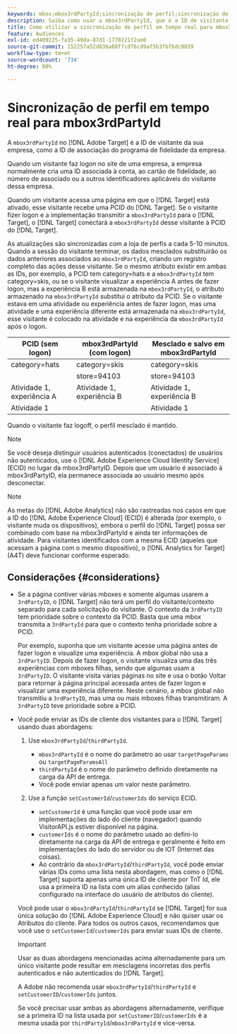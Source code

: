 ```yaml
---
keywords: mbox;mbox3rdPartyId;sincronização de perfil;sincronização de perfil;PCID
description: Saiba como usar a mbox3rdPartyId, que é a ID de visitante da sua empresa, como a ID de associação ou o programa de fidelidade da sua empresa.
title: Como utilizar a sincronização de perfil em tempo real para mbox3rdPartyId?
feature: Audiences
exl-id: ed409225-fa35-49da-87d1-1770221f2ae0
source-git-commit: 152257a52d836a88ffcd76cd9af5b3fbfbdc0839
workflow-type: tm+mt
source-wordcount: '734'
ht-degree: 80%

---
```


# Sincronização de perfil em tempo real para mbox3rdPartyId

A `mbox3rdPartyId` no [!DNL Adobe Target] é a ID de visitante da sua empresa, como a ID de associação do programa de fidelidade da empresa.

Quando um visitante faz logon no site de uma empresa, a empresa normalmente cria uma ID associada à conta, ao cartão de fidelidade, ao número de associado ou a outros identificadores aplicáveis do visitante dessa empresa.

Quando um visitante acessa uma página em que o [!DNL Target] está ativado, esse visitante recebe uma PCID do [!DNL Target]. Se o visitante fizer logon e a implementação transmitir a `mbox3rdPartyId` para o [!DNL Target], o [!DNL Target] conectará a `mbox3rdPartyId` desse visitante à PCID do [!DNL Target].

As atualizações são sincronizadas com a loja de perfis a cada 5-10 minutos. Quando a sessão do visitante terminar, os dados mesclados substituirão os dados anteriores associados ao `mbox3rdPartyId`, criando um registro completo das ações desse visitante. Se o mesmo atributo existir em ambas as IDs, por exemplo, a PCID tem category=hats e a `mbox3rdPartyId` tem category=skis, ou se o visitante visualizar a experiência A antes de fazer logon, mas a experiência B está armazenada na `mbox3rdPartyId`, o atributo armazenado na `mbox3rdPartyId` substitui o atributo da PCID. Se o visitante estava em uma atividade ou experiência antes de fazer logon, mas uma atividade e uma experiência diferente está armazenada na `mbox3rdPartyId`, esse visitante é colocado na atividade e na experiência da `mbox3rdPartyId` após o logon.

| PCID (sem logon) | mbox3rdPartyId (com logon) | Mesclado e salvo em mbox3rdPartyId |
|---|---|---|
| category=hats | category=skis | category=skis |
|   | store=94103 | store=94103 |
| Atividade 1, experiência A | Atividade 1, experiência B | Atividade 1, experiência B |
| Atividade 1 |  | Atividade 1 |

Quando o visitante faz logoff, o perfil mesclado é mantido.

>[!NOTE]
>
>Se você deseja distinguir usuários autenticados (conectados) de usuários não autenticados, use o [!DNL Adobe Experience Cloud Identity Service] (ECID) no lugar da mbox3rdPartyID. Depois que um usuário é associado à mbox3rdPartyID, ela permanece associada ao usuário mesmo após desconectar.

>[!NOTE]
>
>As metas do [!DNL Adobe Analytics] não são rastreadas nos casos em que a ID do [!DNL Adobe Experience Cloud] (ECID) é alterada (por exemplo, o visitante muda os dispositivos), embora o perfil do [!DNL Target] possa ser combinado com base na mbox3rdPartyId e ainda ter informações de atividade. Para visitantes identificados com a mesma ECID (aqueles que acessam a página com o mesmo dispositivo), o [!DNL Analytics for Target] (A4T) deve funcionar conforme esperado.

## Considerações {#considerations}

* Se a página contiver várias mboxes e somente algumas usarem a `3rdPartyID`, o [!DNL Target] não terá um perfil do visitante/contexto separado para cada solicitação do visitante. O contexto da `3rdPartyID` tem prioridade sobre o contexto da PCID. Basta que uma mbox transmita a `3rdPartyId` para que o contexto tenha prioridade sobre a PCID.

  Por exemplo, suponha que um visitante acesse uma página antes de fazer logon e visualize uma experiência. A mbox global não usa a `3rdPartyID`. Depois de fazer logon, o visitante visualiza uma das três experiências com mboxes filhas, sendo que algumas usam a `3rdPartyID`. O visitante visita várias páginas no site e usa o botão Voltar para retornar à página principal acessada antes de fazer logon e visualizar uma experiência diferente. Neste cenário, a mbox global não transmitiu a `3rdPartyID`, mas uma ou mais mboxes filhas transmitiram. A `3rdPartyID` teve prioridade sobre a PCID.

* Você pode enviar as IDs de cliente dos visitantes para o [!DNL Target] usando duas abordagens:

   1. Use `mbox3rdPartyId`/`thirdPartyId`.

      * `mbox3rdPartyId` é o nome do parâmetro ao usar `targetPageParams` ou `targetPageParamsAll`
      * `thirdPartyId` é o nome do parâmetro definido diretamente na carga da API de entrega.
      * Você pode enviar apenas um valor neste parâmetro.

   1. Use a função `setCustomerId`/`customerIds` do serviço ECID.

      * `setCustomerId` é uma função que você pode usar em implementações do lado do cliente (navegador) quando VisitorAPI.js estiver disponível na página.
      * `customerIds` é o nome do parâmetro usado ao defini-lo diretamente na carga da API de entrega e geralmente é feito em implementações do lado do servidor ou de IOT (Internet das coisas).
      * Ao contrário da `mbox3rdPartyId`/`thirdPartyId`, você pode enviar várias IDs como uma lista nesta abordagem, mas como o [!DNL Target] suporta apenas uma única ID de cliente por TnT Id, ele usa a primeira ID na lista com um alias conhecido (alias configurado na interface do usuário de atributos do cliente).

  Você pode usar o `mbox3rdPartyId`/`thirdPartyId` se [!DNL Target] for sua única solução do [!DNL Adobe Experience Cloud] e não quiser usar os Atributos do cliente. Para todos os outros casos, recomendamos que você use o `setCustomerId`/`customerIds` para enviar suas IDs de cliente.

  >[!IMPORTANT]
  >
  > Usar as duas abordagens mencionadas acima alternadamente para um único visitante pode resultar em mesclagens incorretas dos perfis autenticados e não autenticados do [!DNL Target].
  >
  >A Adobe não recomenda usar `mbox3rdPartyId`/`thirdPartyId` e `setCustomerID`/`customerIds` juntos.
  >
  >Se você precisar usar ambas as abordagens alternadamente, verifique se a primeira ID na lista usada por `setCustomerID`/`customerIds` é a mesma usada por `thirdPartyId`/`mbox3rdPartyId` e vice-versa.

